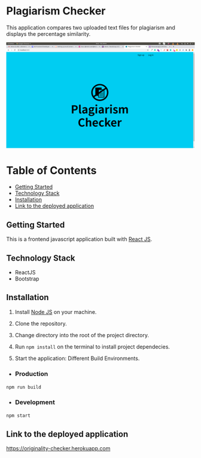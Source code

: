 # Plagiarism Checker

This application compares two uploaded text files for plagiarism and displays the percentage similarity.

<img width="1440" alt="Star wars Homepage" src="./screenshots/homepage.png">

# Table of Contents

- [Getting Started](#Getting-Started "Goto Getting-Started")
- [Technology Stack](#Technology-Stack "Goto Technology-Stack")
- [Installation](#Installation "Goto Installation")
- [Link to the deployed application](#Link-to-the-deployed-application "Link to the deployed application")

## Getting Started

This is a frontend javascript application built with [React JS](https://reactjs.org/).

## Technology Stack

- ReactJS
- Bootstrap

## Installation

1. Install [Node JS](https://nodejs.org) on your machine.

2. Clone the repository.

3. Change directory into the root of the project directory.

4. Run `npm install` on the terminal to install project dependecies.

5. Start the application: Different Build Environments.

- ### Production

`npm run build`

- ### Development

`npm start`

## Link to the deployed application

https://originality-checker.herokuapp.com
